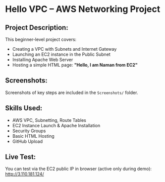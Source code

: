 # Hello VPC – AWS Networking Project

##  Project Description:
This beginner-level project covers:
- Creating a VPC with Subnets and Internet Gateway
- Launching an EC2 instance in the Public Subnet
- Installing Apache Web Server
- Hosting a simple HTML page: **"Hello, I am Naman from EC2"**

##  Screenshots:
Screenshots of key steps are included in the `Screenshots/` folder.

##  Skills Used:
- AWS VPC, Subnetting, Route Tables
- EC2 Instance Launch & Apache Installation
- Security Groups
- Basic HTML Hosting
- GitHub Upload

##  Live Test:
You can test via the EC2 public IP in browser (active only during demo):
http://3.110.181.124/

